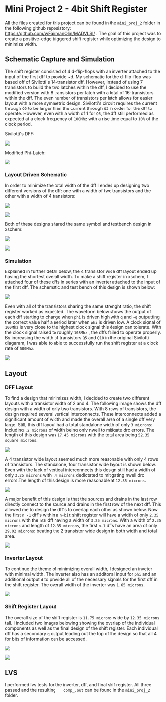 # Mini Project 2 - 4bit Shift Register

All the files created for this project can be found in the `mini_proj_2` folder in the following github reposistory: https://github.com/wFairmanOlin/MADVLSI/ .
The goal of this project was to create a positive-edge triggered shift register while optimizing the design to minimize width. 

## Schematic Capture and Simulation

The shift register consisted of 4 d-flip-flops with an inverter attached to the input of the first dff to provide \~d. My schematic for the d-flip-flop was based off of Sivilotti's 14-transistor dff. However, instead of using 7 transistors to build the two latches within the dff, I decided to use the modified version with 8 transistors per latch with a total of 16-transistors within the dff. The even number of transistors per latch allows for easier layout with a more symmetric design. Sivilotti's circuit requires the current through `Q5` to be larger than the current through `Q3` in order for the dff to operate. However, even with a width of 1 for `Q5`, the dff still performed as expected at a clock frequency of `100Mhz` with a rise time equal to `10%` of the clock period. 

Sivilotti's DFF:

![](img/dff.png)

Modified Phi-Latch:

![](img/phi_latch.png)

### Layout Driven Schematic

In order to minimize the total width of the dff I ended up designing two different versions of the dff: one with a width of two transistors and the other with a width of 4 transistors:

![](img/dff_2_schematic.png)

![](img/dff_4_schematic.png)

Both of these designs shared the same symbol and testbench design in xschem:

![](img/dff_symbol.png)

![](img/dff_testbench.png)

### Simulation

Explained in further detail below, the 4 transistor wide dff layout ended up having the shortest overall width. To make a shift register in xschem, I attached four of these dffs in series with an inverter attached to the input of the first dff. The schematic and test bench of this design is shown below:

![](img/sreg_testbench.png)

Even with all of the transistors sharing the same strenght ratio, the shift register worked as expected. The waveform below shows the output of each dff starting to change when `phi` is driven high with `q` and `~q` outputting the correct value half a period later when `phi` is driven low. A clock signal of `100Mhz` is very close to the highest clock signal this design can tolerate. With the clock signal raised to roughly `108Mhz` , the dffs failed to operate properly. By increasing the width of transistors `Q5` and `Q10` in the original Sivilotti diagaram, I was able to able to successfully run the shift register at a clock rate of `500Mhz`.

![](img/100Mhz_wave.png)

## Layout

### DFF Layout

To find a design that minimizes width, I decided to create two different layouts with a transistor width of 2 and 4. The following image shows the dff design with a width of only two transistors. With 8 rows of transistors, the design required several vertical interconnects. These interconnects added a significant amount of width and made the overall area of a single dff very large. Still, this dff layout had a total standalone width of only `3 microns`: including `.2 microns` of width being only nwell to mitigate drc errors. The length of this design was `17.45 microns` with the total area being `52.35 square microns`.

![](img/dff_2_layout.png)

A 4 transistor wide layout seemed much more reasonable with only 4 rows of transistors. The standalone, four transistor wide layout is shown below. Even with the lack of vertical interconnects this design still had a width of only `3.25 microns` with `.4 microns` dedictated to mitigating nwell drc errors.The length of this design is more reasonable at `12.35 microns`. 

![](img/dff_4_layout.png)

A major benefit of this design is that the sources and drains in the last row directly connect to the source and drains in the first row of the next dff. This allowed me to design the dff's to overlap each other as shown below. Now the first `n -1` dff's within a `n-bit` shift register will have a width of only `2.35 microns` with the `nth` dff having a width of `3.25 microns`.  With a width of `2.35 microns` and length of `12.35 microns`, the first `n-1` dffs have an area of only `29.02 microns`: beating the 2 transistor wide design in both width and total area.

![](img/dff_4_overlap.png)

### Inverter Layout

To continue the theme of minimizing overall width, I designed an inveter with minimal width. The inverter also has an additonal input for `phi`  and an additional output `d` to provide all of the necessary signals for the first dff in the shift register. The overall width of the inverter was `1.65 microns`.

![](img/inverter_layout.png)

### Shift Register Layout

The overall size of the shift register is `11.75 microns` wide by `12.35 microns` tall. I included two images belowing showing the overlap of the individual components as well as the final design of the shift register. Each individual dff has a secondary `q` output leading out the top of the design so that all 4 for bits of information can be accessed. 

![](img/sreg_overlap.png)

![](img/sreg_layout.png)

## LVS

I performed lvs tests for the inverter, dff, and final shif register. All three passed and the resulting `   comp_.out` can be found in the `mini_proj_2` folder. 